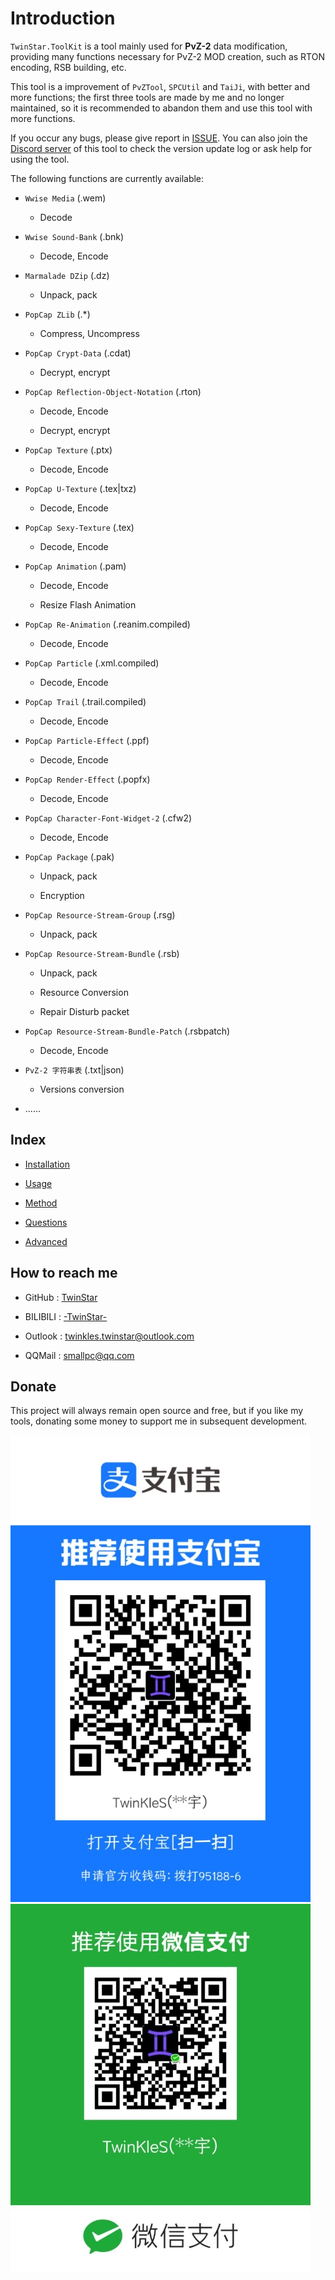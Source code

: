 # Introduction

`TwinStar.ToolKit` is a tool mainly used for **PvZ-2** data modification, providing many functions necessary for PvZ-2 MOD creation, such as RTON encoding, RSB building, etc.

This tool is a improvement of `PvZTool`, `SPCUtil` and `TaiJi`, with better and more functions; the first three tools are made by me and no longer maintained, so it is recommended to abandon them and use this tool with more functions.

If you occur any bugs, please give report in [ISSUE](https://github.com/twinkles-twinstar/TwinStar.ToolKit/issues). You can also join the [Discord server](https://discord.com/invite/v7qvttSX8K) of this tool to check the version update log or ask help for using the tool.

The following functions are currently available:

- `Wwise Media` (.wem)

	- Decode

- `Wwise Sound-Bank` (.bnk)

	- Decode, Encode

- `Marmalade DZip` (.dz)

	- Unpack, pack

- `PopCap ZLib` (.\*)

	- Compress, Uncompress

- `PopCap Crypt-Data` (.cdat)

	- Decrypt, encrypt

- `PopCap Reflection-Object-Notation` (.rton)

	- Decode, Encode

	- Decrypt, encrypt

- `PopCap Texture` (.ptx)

	- Decode, Encode

- `PopCap U-Texture` (.tex|txz)

	- Decode, Encode

- `PopCap Sexy-Texture` (.tex)

	- Decode, Encode

- `PopCap Animation` (.pam)

	- Decode, Encode

	- Resize Flash Animation

- `PopCap Re-Animation` (.reanim.compiled)

	- Decode, Encode

- `PopCap Particle` (.xml.compiled)

	- Decode, Encode

- `PopCap Trail` (.trail.compiled)

	- Decode, Encode

- `PopCap Particle-Effect` (.ppf)

	- Decode, Encode

- `PopCap Render-Effect` (.popfx)

	- Decode, Encode

- `PopCap Character-Font-Widget-2` (.cfw2)

	- Decode, Encode

- `PopCap Package` (.pak)

	- Unpack, pack

	- Encryption

- `PopCap Resource-Stream-Group` (.rsg)

	- Unpack, pack

- `PopCap Resource-Stream-Bundle` (.rsb)

	- Unpack, pack

	- Resource Conversion

	- Repair Disturb packet

- `PopCap Resource-Stream-Bundle-Patch` (.rsbpatch)

	- Decode, Encode

- `PvZ-2 字符串表` (.txt|json)

	- Versions conversion

- ......

## Index

- [Installation](./installation.md)

- [Usage](./usage.md)

- [Method](./method.md)

- [Questions](./question.md)

- [Advanced](./advanced.md)

## How to reach me

- GitHub : [TwinStar](https://github.com/twinkles-twinstar/)

- BILIBILI : [-TwinStar-](https://space.bilibili.com/12258540)

- Outlook : twinkles.twinstar@outlook.com

- QQMail : smallpc@qq.com

## Donate

This project will always remain open source and free, but if you like my tools, donating some money to support me in subsequent development.

![Alipay](../image/donate/alipay.jpg "Alipay")
![WeChat](../image/donate/wechat.jpg "WeChat")
